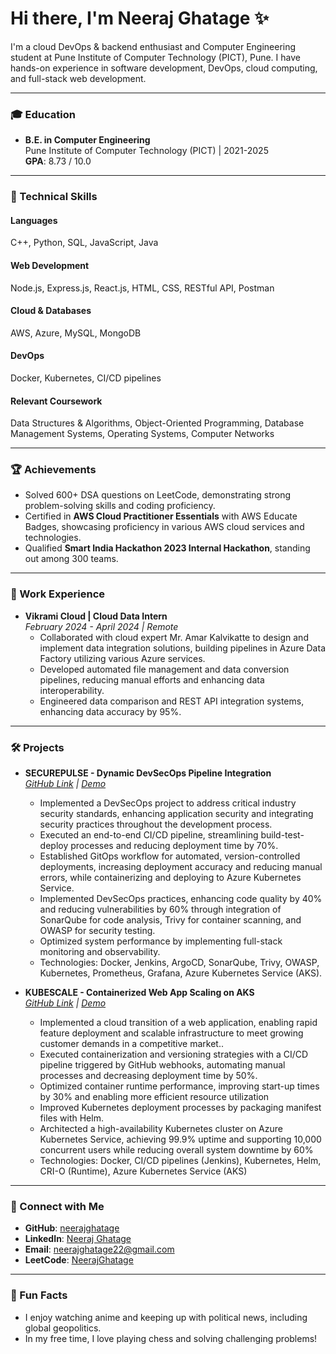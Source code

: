# Hi there, I'm Neeraj Ghatage ✨

I'm a cloud DevOps & backend enthusiast and Computer Engineering student at Pune Institute of Computer Technology (PICT), Pune. I have hands-on experience in software development, DevOps, cloud computing, and full-stack web development.

---

### 🎓 Education

- **B.E. in Computer Engineering**  
  Pune Institute of Computer Technology (PICT) | 2021-2025  
  **GPA**: 8.73 / 10.0

---

### 🔧 Technical Skills

#### Languages
C++, Python, SQL, JavaScript, Java

#### Web Development
Node.js, Express.js, React.js, HTML, CSS, RESTful API, Postman

#### Cloud & Databases
AWS, Azure, MySQL, MongoDB

#### DevOps
Docker, Kubernetes, CI/CD pipelines

#### Relevant Coursework
Data Structures & Algorithms, Object-Oriented Programming, Database Management Systems, Operating Systems, Computer Networks

---

### 🏆 Achievements

- Solved 600+ DSA questions on LeetCode, demonstrating strong problem-solving skills and coding proficiency.
- Certified in **AWS Cloud Practitioner Essentials** with AWS Educate Badges, showcasing proficiency in various AWS cloud services and technologies.
- Qualified **Smart India Hackathon 2023 Internal Hackathon**, standing out among 300 teams.

---

### 💼 Work Experience

- **Vikrami Cloud | Cloud Data Intern**  
  *February 2024 - April 2024 | Remote*  
  - Collaborated with cloud expert Mr. Amar Kalvikatte to design and implement data integration solutions, building pipelines in Azure Data Factory utilizing various Azure services.
  - Developed automated file management and data conversion pipelines, reducing manual efforts and enhancing data interoperability.
  - Engineered data comparison and REST API integration systems, enhancing data accuracy by 95%.

---

### 🛠️ Projects

- **SECUREPULSE - Dynamic DevSecOps Pipeline Integration**  
  *[GitHub Link](https://github.com/neerajghatage/DevSecOps) | [Demo](https://drive.google.com/drive/folders/1kcWv1tBpmAdsr6ZNmUahGSq5HKv3Z24Z)*  
  - Implemented a DevSecOps project to address critical industry security standards, enhancing application security and integrating security practices throughout the development process.
  - Executed an end-to-end CI/CD pipeline, streamlining build-test-deploy processes and reducing deployment time by 70%.
  - Established GitOps workflow for automated, version-controlled deployments, increasing deployment accuracy and reducing manual errors, while containerizing and deploying to Azure Kubernetes Service.
  -  Implemented DevSecOps practices, enhancing code quality by 40% and reducing vulnerabilities by 60% through integration of SonarQube for code analysis, Trivy for container scanning, and OWASP for security testing.
  - Optimized system performance by implementing full-stack monitoring and observability.
  - Technologies: Docker, Jenkins, ArgoCD, SonarQube, Trivy, OWASP, Kubernetes, Prometheus, Grafana, Azure Kubernetes Service (AKS).


- **KUBESCALE - Containerized Web App Scaling on AKS**  
  *[GitHub Link](https://github.com/neerajghatage/Kubescale) | [Demo](https://drive.google.com/drive/folders/1BwiClpP-vdeAmNBedWCPOTsxASKrgGOb)*  
  -  Implemented a cloud transition of a web application, enabling rapid feature deployment and scalable infrastructure to meet growing customer demands in a competitive market..
  - Executed containerization and versioning strategies with a CI/CD pipeline triggered by GitHub webhooks, automating manual processes and decreasing deployment time by 50%.
  - Optimized container runtime performance, improving start-up times by 30% and enabling more efficient resource utilization
  - Improved Kubernetes deployment processes by packaging manifest files with Helm.
  - Architected a high-availability Kubernetes cluster on Azure Kubernetes Service, achieving 99.9% uptime and supporting 10,000 concurrent users while reducing overall system downtime by 60%
  - Technologies:  Docker, CI/CD pipelines (Jenkins), Kubernetes, Helm, CRI-O (Runtime), Azure Kubernetes Service (AKS)

---

### 📧 Connect with Me

- **GitHub**: [neerajghatage](https://github.com/neerajghatage)  
- **LinkedIn**: [Neeraj Ghatage](https://www.linkedin.com/in/neeraj-ghatage/)  
- **Email**: neerajghatage22@gmail.com  
- **LeetCode**: [NeerajGhatage](https://leetcode.com/u/neeraj2_2346/)

---

### 🌱 Fun Facts

- I enjoy watching anime and keeping up with political news, including global geopolitics.
- In my free time, I love playing chess and solving challenging problems!


